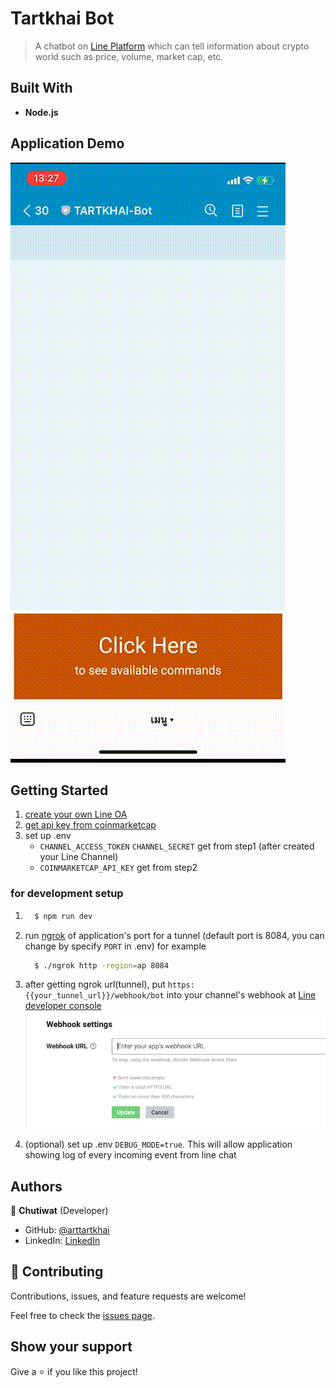 # Tartkhai Bot

> A chatbot on [Line Platform](https://line.me/en/) which can tell information about crypto world such as price, volume, market cap, etc.

## Built With

* **Node.js**

## Application Demo

![demo video](./public/demo-bot.gif)

## Getting Started

1. [create your own Line OA](https://developers.line.biz/en/docs/messaging-api/getting-started/)
2. [get api key from coinmarketcap](https://coinmarketcap.com/api/)
2. set up .env
    - `CHANNEL_ACCESS_TOKEN` `CHANNEL_SECRET` get from step1 (after created your Line Channel)
    - `COINMARKETCAP_API_KEY` get from step2
    
### for development setup
1.  ``` bash 
      $ npm run dev
    ```
  
2. run [ngrok](https://ngrok.com/) of application's port for a tunnel (default port is 8084, you can change by specify `PORT` in .env)
for example
    ``` bash 
      $ ./ngrok http -region=ap 8084
    ```

3. after getting ngrok url(tunnel), put `https:{{your_tunnel_url}}/webhook/bot` into your channel's webhook 
    at [Line developer console](https://developers.line.biz/console/)
    ![webhook-setting](./public/webhook-setting.png)
5. (optional) set up .env `DEBUG_MODE=true`. This will allow application showing log of every incoming event from line chat


## Authors

👤 **Chutiwat** (Developer)

- GitHub: [@arttartkhai](https://github.com/arttartkhai)
- LinkedIn: [LinkedIn](https://www.linkedin.com/in/chutiwat-chantasilp-9aa39b1a1)

## 🤝 Contributing

Contributions, issues, and feature requests are welcome!

Feel free to check the [issues page](https://github.com/arttartkhai/tartkhai-bot/issues).

## Show your support

Give a ⭐️ if you like this project!

